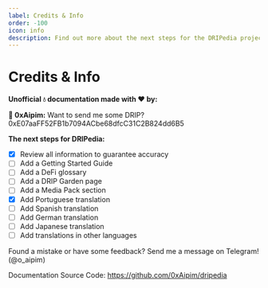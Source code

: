 ```yaml
---
label: Credits & Info
order: -100
icon: info
description: Find out more about the next steps for the DRIPedia project.
---
```


# Credits & Info


**Unofficial :droplet: documentation made with :heart: by:**

**:wave: 0xAipim:**
Want to send me some DRIP? 0xE07aaFF52FB1b7094ACbe68dfcC31C2B824dd6B5



**The next steps for DRIPedia:**
- [x] Review all information to guarantee accuracy
- [ ] Add a Getting Started Guide
- [ ] Add a DeFi glossary
- [ ] Add a DRIP Garden page
- [ ] Add a Media Pack section
- [x] Add Portuguese translation
- [ ] Add Spanish translation
- [ ] Add German translation
- [ ] Add Japanese translation
- [ ] Add translations in other languages

Found a mistake or have some feedback? Send me a message on Telegram! (@o_aipim)

Documentation Source Code: https://github.com/0xAipim/dripedia
